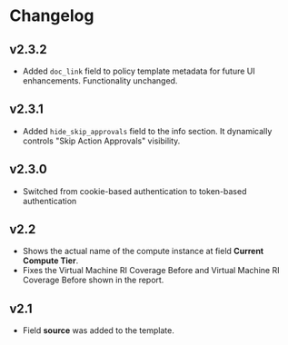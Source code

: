 # Changelog

## v2.3.2

- Added `doc_link` field to policy template metadata for future UI enhancements. Functionality unchanged.

## v2.3.1

- Added `hide_skip_approvals` field to the info section. It dynamically controls "Skip Action Approvals" visibility.

## v2.3.0

- Switched from cookie-based authentication to token-based authentication

## v2.2

- Shows the actual name of the compute instance at field **Current Compute Tier**.
- Fixes the Virtual Machine RI Coverage Before and Virtual Machine RI Coverage Before shown in the report.

## v2.1

- Field **source** was added to the template.
